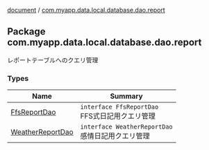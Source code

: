[document](../index.md) / [com.myapp.data.local.database.dao.report](./index.md)

## Package com.myapp.data.local.database.dao.report

レポートテーブルへのクエリ管理

### Types

| Name | Summary |
|---|---|
| [FfsReportDao](-ffs-report-dao/index.md) | `interface FfsReportDao`<br>FFS式日記用クエリ管理 |
| [WeatherReportDao](-weather-report-dao/index.md) | `interface WeatherReportDao`<br>感情日記用クエリ管理 |
